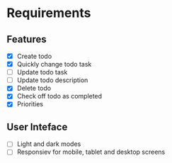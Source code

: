 # Requirements

## Features

- [x] Create todo
- [x] Quickly change todo task
- [ ] Update todo task
- [ ] Update todo description
- [x] Delete todo
- [x] Check off todo as completed
- [x] Priorities

## User Inteface

- [ ] Light and dark modes
- [ ] Responsiev for mobile, tablet and desktop screens
